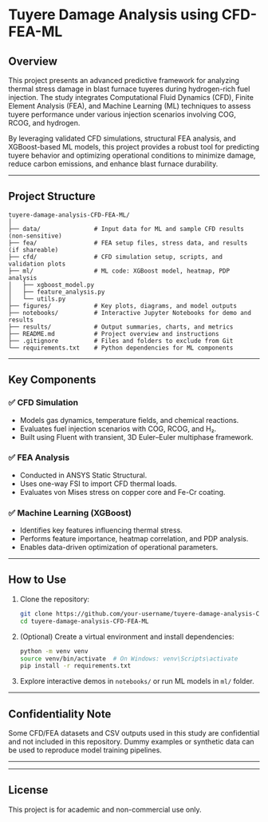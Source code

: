 # Tuyere Damage Analysis using CFD-FEA-ML

## Overview
This project presents an advanced predictive framework for analyzing thermal stress damage in blast furnace tuyeres during hydrogen-rich fuel injection. The study integrates Computational Fluid Dynamics (CFD), Finite Element Analysis (FEA), and Machine Learning (ML) techniques to assess tuyere performance under various injection scenarios involving COG, RCOG, and hydrogen. 

By leveraging validated CFD simulations, structural FEA analysis, and XGBoost-based ML models, this project provides a robust tool for predicting tuyere behavior and optimizing operational conditions to minimize damage, reduce carbon emissions, and enhance blast furnace durability.

---

## Project Structure
```
tuyere-damage-analysis-CFD-FEA-ML/
│
├── data/               # Input data for ML and sample CFD results (non-sensitive)
├── fea/                # FEA setup files, stress data, and results (if shareable)
├── cfd/                # CFD simulation setup, scripts, and validation plots
├── ml/                 # ML code: XGBoost model, heatmap, PDP analysis
│   ├── xgboost_model.py
│   ├── feature_analysis.py
│   └── utils.py
├── figures/            # Key plots, diagrams, and model outputs
├── notebooks/          # Interactive Jupyter Notebooks for demo and results
├── results/            # Output summaries, charts, and metrics
├── README.md           # Project overview and instructions
├── .gitignore          # Files and folders to exclude from Git
└── requirements.txt    # Python dependencies for ML components
```

---

## Key Components

### ✅ CFD Simulation
- Models gas dynamics, temperature fields, and chemical reactions.
- Evaluates fuel injection scenarios with COG, RCOG, and H₂.
- Built using Fluent with transient, 3D Euler–Euler multiphase framework.

### ✅ FEA Analysis
- Conducted in ANSYS Static Structural.
- Uses one-way FSI to import CFD thermal loads.
- Evaluates von Mises stress on copper core and Fe-Cr coating.

### ✅ Machine Learning (XGBoost)
- Identifies key features influencing thermal stress.
- Performs feature importance, heatmap correlation, and PDP analysis.
- Enables data-driven optimization of operational parameters.

---

## How to Use
1. Clone the repository:
   ```bash
   git clone https://github.com/your-username/tuyere-damage-analysis-CFD-FEA-ML.git
   cd tuyere-damage-analysis-CFD-FEA-ML
   ```

2. (Optional) Create a virtual environment and install dependencies:
   ```bash
   python -m venv venv
   source venv/bin/activate  # On Windows: venv\Scripts\activate
   pip install -r requirements.txt
   ```

3. Explore interactive demos in `notebooks/` or run ML models in `ml/` folder.

---

## Confidentiality Note
Some CFD/FEA datasets and CSV outputs used in this study are confidential and not included in this repository. Dummy examples or synthetic data can be used to reproduce model training pipelines.

---

---

## License
This project is for academic and non-commercial use only.

